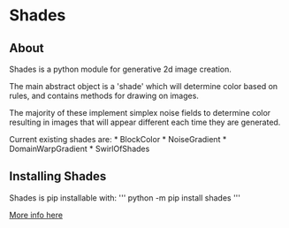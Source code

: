 # Shades

## About

Shades is a python module for generative 2d image creation.

The main abstract object is a 'shade' which will determine color based on rules, and contains methods for drawing on images.

The majority of these implement simplex noise fields to determine color resulting in images that will appear different each time they are generated.

Current existing shades are:
    * BlockColor
    * NoiseGradient
    * DomainWarpGradient
    * SwirlOfShades

## Installing Shades

Shades is pip installable with:
'''
python -m pip install shades
'''

[More info here](https://github.com/benrrutter/shades)
